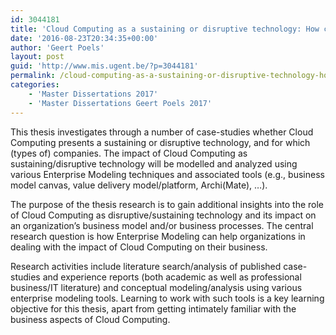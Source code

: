 ```yaml
---
id: 3044181
title: 'Cloud Computing as a sustaining or disruptive technology: How can Enterprise Modeling help in analyzing the impact of Cloud Computing on business and operating models? (Jan Van Der Burgt)'
date: '2016-08-23T20:34:35+00:00'
author: 'Geert Poels'
layout: post
guid: 'http://www.mis.ugent.be/?p=3044181'
permalink: /cloud-computing-as-a-sustaining-or-disruptive-technology-how-can-enterprise-modeling-help-in-analyzing-the-impact-of-cloud-computing-on-business-and-operating-models/
categories:
    - 'Master Dissertations 2017'
    - 'Master Dissertations Geert Poels 2017'
---
```


This thesis investigates through a number of case-studies whether Cloud Computing presents a sustaining or disruptive technology, and for which (types of) companies. The impact of Cloud Computing as sustaining/disruptive technology will be modelled and analyzed using various Enterprise Modeling techniques and associated tools (e.g., business model canvas, value delivery model/platform, Archi(Mate), …).

The purpose of the thesis research is to gain additional insights into the role of Cloud Computing as disruptive/sustaining technology and its impact on an organization’s business model and/or business processes. The central research question is how Enterprise Modeling can help organizations in dealing with the impact of Cloud Computing on their business.

Research activities include literature search/analysis of published case-studies and experience reports (both academic as well as professional business/IT literature) and conceptual modeling/analysis using various enterprise modeling tools. Learning to work with such tools is a key learning objective for this thesis, apart from getting intimately familiar with the business aspects of Cloud Computing.